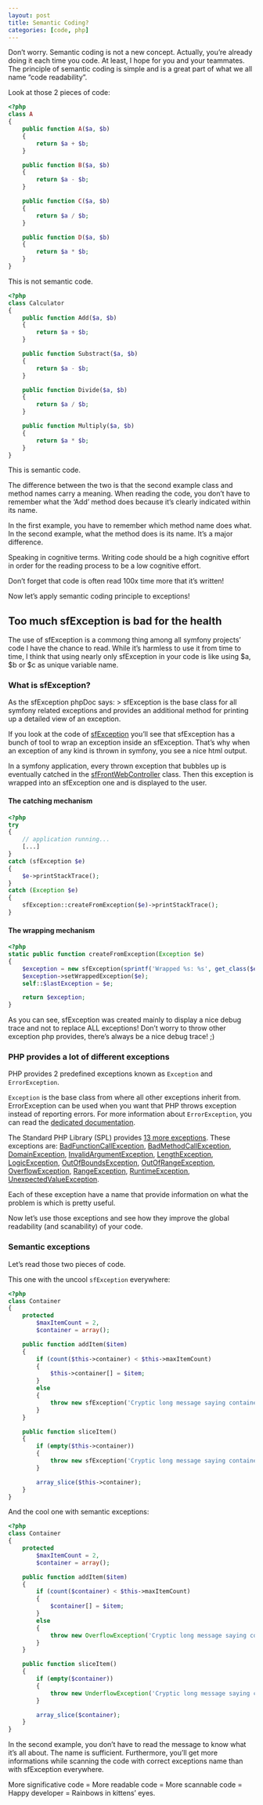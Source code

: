 ```yaml
---
layout: post
title: Semantic Coding?
categories: [code, php]
---
```


Don’t worry. Semantic coding is not a new concept. Actually, you’re
already doing it each time you code. At least, I hope for you and your
teammates. The principle of semantic coding is simple and is a great
part of what we all name “code readability”.

Look at those 2 pieces of code:

``` php
<?php
class A
{
    public function A($a, $b)
    {
        return $a + $b;
    }

    public function B($a, $b)
    {
        return $a - $b;
    }

    public function C($a, $b)
    {
        return $a / $b;
    }

    public function D($a, $b)
    {
        return $a * $b;
    }
}
```

This is not semantic code.

``` php
<?php
class Calculator
{
    public function Add($a, $b)
    {
        return $a + $b;
    }

    public function Substract($a, $b)
    {
        return $a - $b;
    }

    public function Divide($a, $b)
    {
        return $a / $b;
    }

    public function Multiply($a, $b)
    {
        return $a * $b;
    }
}
```

This is semantic code.

The difference between the two is that the second example class and
method names carry a meaning. When reading the code, you don’t have to
remember what the ‘Add’ method does because it’s clearly indicated
within its name.

In the first example, you have to remember which method name does what.
In the second example, what the method does is its name. It’s a major
difference.

Speaking in cognitive terms. Writing code should be a high cognitive
effort in order for the reading process to be a low cognitive effort.

Don’t forget that code is often read 100x time more that it’s written!

Now let’s apply semantic coding principle to exceptions!

## Too much sfException is bad for the health

The use of sfException is a commong thing among all symfony projects’
code I have the chance to read. While it’s harmless to use it from time
to time, I think that using nearly only sfException in your code is like
using $a, $b or $c as unique variable name.

### What is sfException?

As the sfException phpDoc says: \> sfException is the base class for all
symfony related exceptions and provides an additional method for
printing up a detailed view of an exception.

If you look at the code of
[sfException](http://trac.symfony-project.org/browser/branches/1.4/lib/exception/sfException.class.php)
you’ll see that sfException has a bunch of tool to wrap an exception
inside an sfException. That’s why when an exception of any kind is
thrown in symfony, you see a nice html output.

In a symfony application, every thrown exception that bubbles up is
eventually catched in the
[sfFrontWebController](http://trac.symfony-project.org/browser/branches/1.4/lib/controller/sfFrontWebController.class.php#L23)
class. Then this exception is wrapped into an sfException one and is
displayed to the user.

#### The catching mechanism

``` php sfFrontWebController.class.php
<?php
try
{
    // application running...
    [...]
}
catch (sfException $e)
{
    $e->printStackTrace();
}
catch (Exception $e)
{
    sfException::createFromException($e)->printStackTrace();
}
```

#### The wrapping mechanism

``` php sfException.class.php
<?php
static public function createFromException(Exception $e)
{
    $exception = new sfException(sprintf('Wrapped %s: %s', get_class($e), $e->getMessage()));
    $exception->setWrappedException($e);
    self::$lastException = $e;

    return $exception;
}
```

As you can see, sfException was created mainly to display a nice debug
trace and not to replace ALL exceptions! Don’t worry to throw other
exception php provides, there’s always be a nice debug trace! ;)

### PHP provides a lot of different exceptions

PHP provides 2 predefined exceptions known as `Exception` and
`ErrorException`.

`Exception` is the base class from where all other exceptions inherit
from. ErrorException can be used when you want that PHP throws exception
instead of reporting errors. For more information about `ErrorException`,
you can read the [dedicated
documentation](http://www.php.net/manual/en/class.errorexception.php).

The Standard PHP Library (SPL) provides [13 more
exceptions](fr.php.net/manual/en/spl.exceptions.php). These exceptions
are:
[BadFunctionCallException](http://php.net/BadFunctionCallException),
[BadMethodCallException](http://php.net/BadMethodCallException),
[DomainException](http://php.net/DomainException),
[InvalidArgumentException](http://php.net/InvalidArgumentException),
[LengthException](http://php.net/LengthException),
[LogicException](http://php.net/LogicException),
[OutOfBoundsException](http://php.net/OutOfBoundsException),
[OutOfRangeException](http://php.net/OutOfRangeException),
[OverflowException](http://php.net/OverflowException),
[RangeException](http://php.net/RangeException),
[RuntimeException](http://php.net/RuntimeException),
[UnexpectedValueException](http://php.net/UnderflowException).

Each of these exception have a name that provide information on what the
problem is which is pretty useful.

Now let’s use those exceptions and see how they improve the global
readability (and scanability) of your code.

### Semantic exceptions

Let’s read those two pieces of code.

This one with the uncool `sfException` everywhere:


``` php
<?php
class Container
{
    protected
        $maxItemCount = 2,
        $container = array();

    public function addItem($item)
    {
        if (count($this->container) < $this->maxItemCount)
        {
            $this->container[] = $item;
        }
        else
        {
            throw new sfException('Cryptic long message saying container is full');
        }
    }

    public function sliceItem()
    {
        if (empty($this->container))
        {
            throw new sfException('Cryptic long message saying container is empty');
        }

        array_slice($this->container);
    }
}
```

And the cool one with semantic exceptions:

``` php
<?php 
class Container
{
    protected
        $maxItemCount = 2,
        $container = array();

    public function addItem($item)
    {
        if (count($container) < $this->maxItemCount)
        {
            $container[] = $item;
        }
        else
        {
            throw new OverflowException('Cryptic long message saying container is full');
        }
    }

    public function sliceItem()
    {
        if (empty($container))
        {
            throw new UnderflowException('Cryptic long message saying container is empty');
        }

        array_slice($container);
    }
}
```

In the second example, you don’t have to read the message to know what
it’s all about. The name is sufficient. Furthermore, you’ll get more
informations while scanning the code with correct exceptions name than
with sfException everywhere.

More significative code = More readable code = More scannable code =
Happy developer = Rainbows in kittens’ eyes.
